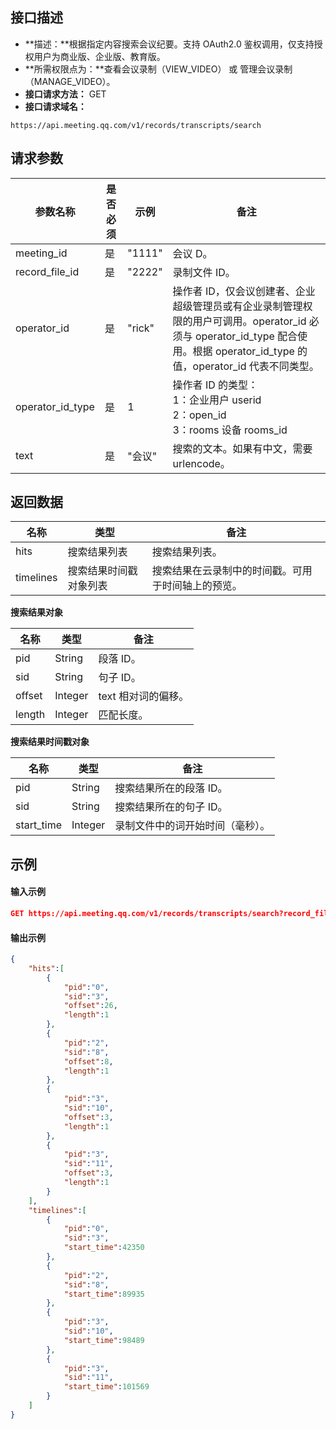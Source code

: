 ## 接口描述
- **描述：**根据指定内容搜索会议纪要。支持 OAuth2.0 鉴权调用，仅支持授权用户为商业版、企业版、教育版。
- **所需权限点为：**查看会议录制（VIEW_VIDEO） 或 管理会议录制（MANAGE_VIDEO）。
- **接口请求方法：** GET
- **接口请求域名：**
```plaintext
https://api.meeting.qq.com/v1/records/transcripts/search
```

## 请求参数

| 参数名称         | 是否必须 | 示例   | 备注                                                         |
| ---------------- | -------- | ------ | ------------------------------------------------------------ |
| meeting_id       | 是       | "1111" | 会议 D。                                                     |
| record_file_id   | 是       | "2222" | 录制文件 ID。                                           |
| operator_id      | 是       | "rick" | 操作者 ID，仅会议创建者、企业超级管理员或有企业录制管理权限的用户可调用。operator_id 必须与 operator_id_type 配合使用。根据 operator_id_type 的值，operator_id 代表不同类型。 |
| operator_id_type | 是       | 1      | 操作者 ID 的类型： <br />1：企业用户 userid <br />2：open_id<br />3：rooms 设备 rooms_id |
| text             | 是       | "会议" | 搜索的文本。如果有中文，需要 urlencode。                      |

## 返回数据

| 名称      | 类型                   | 备注                                               |
| --------- | ---------------------- | -------------------------------------------------- |
| hits      | 搜索结果列表           | 搜索结果列表。                                       |
| timelines | 搜索结果时间戳对象列表 | 搜索结果在云录制中的时间戳。可用于时间轴上的预览。 |



**搜索结果对象**

| 名称   | 类型    | 备注             |
| ------ | ------- | ---------------- |
| pid    | String  | 段落 ID。         |
| sid    |String  | 句子 ID。         |
| offset | Integer | text 相对词的偏移。 |
| length | Integer | 匹配长度。         |



**搜索结果时间戳对象**

| 名称       | 类型    | 备注                             |
| ---------- | ------- | -------------------------------- |
| pid        |String  | 搜索结果所在的段落 ID。          |
| sid        | String  | 搜索结果所在的句子 ID。          |
| start_time | Integer | 录制文件中的词开始时间（毫秒）。 |

## 示例
#### 输入示例
```json
GET https://api.meeting.qq.com/v1/records/transcripts/search?record_file_id=1465500000000069281&meeting_id=1647607000000001721&operator_id_type=1&operator_id=meeting1122233&text=%E4%BA%BA
```



#### 输出示例
```json
{
    "hits":[
        {
            "pid":"0",
            "sid":"3",
            "offset":26,
            "length":1
        },
        {
            "pid":"2",
            "sid":"8",
            "offset":8,
            "length":1
        },
        {
            "pid":"3",
            "sid":"10",
            "offset":3,
            "length":1
        },
        {
            "pid":"3",
            "sid":"11",
            "offset":3,
            "length":1
        }
    ],
    "timelines":[
        {
            "pid":"0",
            "sid":"3",
            "start_time":42350
        },
        {
            "pid":"2",
            "sid":"8",
            "start_time":89935
        },
        {
            "pid":"3",
            "sid":"10",
            "start_time":98489
        },
        {
            "pid":"3",
            "sid":"11",
            "start_time":101569
        }
    ]
}
```

